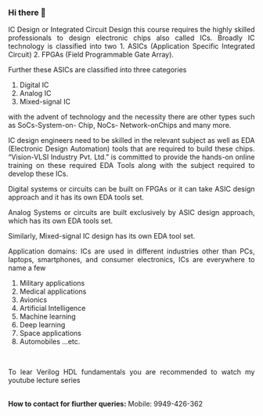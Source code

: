 ### Hi there 👋

<p align="justify">IC Design or Integrated Circuit Design this course requires the highly skilled professionals to design electronic chips also called ICs. Broadly IC technology is classified into two 1. ASICs (Application Specific Integrated Circuit) 2. FPGAs (Field Programmable Gate Array).</p>

Further these ASICs are classified into three categories
<ol>
<li>Digital IC</li>
<li>Analog IC</li>
<li>Mixed-signal IC</li>
</ol>

<p align="justify">with the advent of technology and the necessity there are other types such as SoCs-System-on- Chip, NoCs- Network-onChips and many more.</p>

<p align="justify">IC design engineers need to be skilled in the relevant subject as well as EDA (Electronic Design Automation) tools that are required to build these chips. “Vision-VLSI Industry Pvt. Ltd.” is committed to provide the hands-on online training on these required EDA Tools along with the subject required to develop these ICs.</p>

<p align="justify">Digital systems or circuits can be built on FPGAs or it can take ASIC design approach and it has its own EDA tools set.</p>

<p align="justify">Analog Systems or circuits are built exclusively by ASIC design approach, which has its own EDA tools set.</p>

<p align="justify">Similarly, Mixed-signal IC design has its own EDA tool set.</p>

<p align="justify">Application domains: ICs are used in different industries other than PCs, laptops, smartphones, and consumer electronics, ICs are everywhere to name a few</p>
<ol>
  <li>Military applications</li>
<li>Medical applications</li>
<li>Avionics</li>
<li>Artificial Intelligence</li>
<li>Machine learning</li>
<li>Deep learning</li>
<li>Space applications</li>
<li>Automobiles …etc.</li>
</ol>
<br/>
<p align="justify">To lear Verilog HDL fundamentals you are recommended to watch my youtube lecture series<p/>
  <https://youtube.com/playlist?list=PLxeUHjV-IBzuBtgJ1H832fSw4AaFXJCxO><br/>
<b>How to contact for fiurther queries:</b>
Mobile: 9949-426-362
